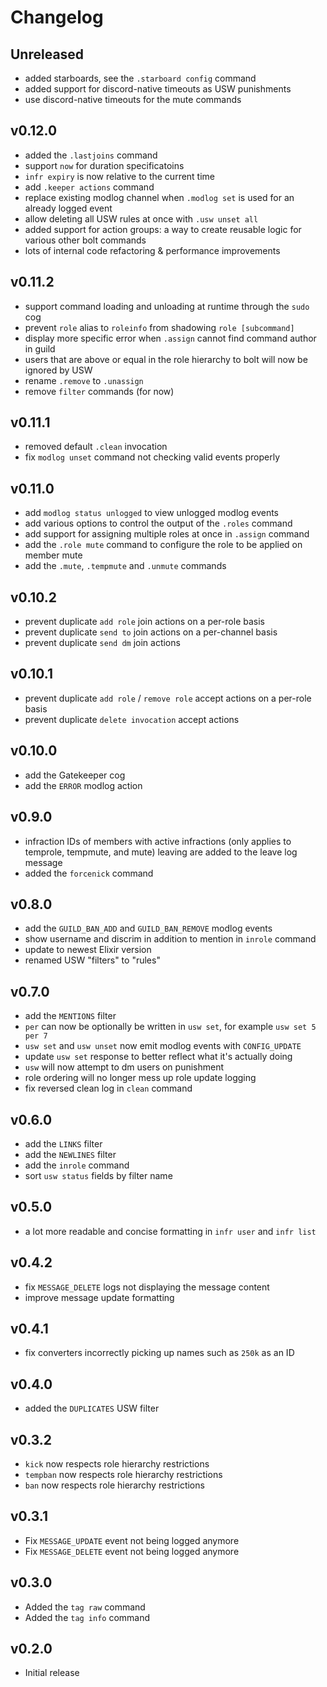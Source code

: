 # Changelog

## Unreleased
- added starboards, see the `.starboard config` command
- added support for discord-native timeouts as USW punishments
- use discord-native timeouts for the mute commands

## v0.12.0
- added the `.lastjoins` command
- support `now` for duration specificatoins
- `infr expiry` is now relative to the current time
- add `.keeper actions` command
- replace existing modlog channel when `.modlog set` is used for an already
  logged event
- allow deleting all USW rules at once with `.usw unset all`
- added support for action groups: a way to create reusable logic for various
  other bolt commands
- lots of internal code refactoring & performance improvements

## v0.11.2
- support command loading and unloading at runtime through the `sudo` cog
- prevent `role` alias to `roleinfo` from shadowing `role [subcommand]`
- display more specific error when `.assign` cannot find command author in guild
- users that are above or equal in the role hierarchy to bolt will now be ignored
  by USW
- rename `.remove` to `.unassign`
- remove `filter` commands (for now)

## v0.11.1
- removed default `.clean` invocation
- fix `modlog unset` command not checking valid events properly

## v0.11.0
- add `modlog status unlogged` to view unlogged modlog events
- add various options to control the output of the `.roles` command
- add support for assigning multiple roles at once in `.assign` command
- add the `.role mute` command to configure the role to be applied on member mute
- add the `.mute`, `.tempmute` and `.unmute` commands

## v0.10.2
- prevent duplicate `add role` join actions on a per-role basis
- prevent duplicate `send to` join actions on a per-channel basis
- prevent duplicate `send dm` join actions

## v0.10.1
- prevent duplicate `add role` / `remove role` accept actions on a per-role basis
- prevent duplicate `delete invocation` accept actions

## v0.10.0
- add the Gatekeeper cog
- add the `ERROR` modlog action

## v0.9.0
- infraction IDs of members with active infractions (only applies to temprole, tempmute, and mute)
  leaving are added to the leave log message
- added the `forcenick` command

## v0.8.0
- add the `GUILD_BAN_ADD` and `GUILD_BAN_REMOVE` modlog events
- show username and discrim in addition to mention in `inrole` command
- update to newest Elixir version
- renamed USW "filters" to "rules"

## v0.7.0
- add the `MENTIONS` filter
- `per` can now be optionally be written in `usw set`, for example `usw set 5 per 7`
- `usw set` and `usw unset` now emit modlog events with `CONFIG_UPDATE`
- update `usw set` response to better reflect what it's actually doing
- `usw` will now attempt to dm users on punishment
- role ordering will no longer mess up role update logging
- fix reversed clean log in `clean` command

## v0.6.0
- add the `LINKS` filter
- add the `NEWLINES` filter
- add the `inrole` command
- sort `usw status` fields by filter name

## v0.5.0
- a lot more readable and concise formatting in `infr user` and `infr list`

## v0.4.2
- fix `MESSAGE_DELETE` logs not displaying the message content
- improve message update formatting

## v0.4.1
- fix converters incorrectly picking up names such as `250k` as an ID

## v0.4.0
- added the `DUPLICATES` USW filter

## v0.3.2
- `kick` now respects role hierarchy restrictions
- `tempban` now respects role hierarchy restrictions
- `ban` now respects role hierarchy restrictions

## v0.3.1
- Fix `MESSAGE_UPDATE` event not being logged anymore
- Fix `MESSAGE_DELETE` event not being logged anymore

## v0.3.0
- Added the `tag raw` command
- Added the `tag info` command

## v0.2.0
- Initial release

<!-- vim: set textwidth=80 sw=2 ts=2: -->
